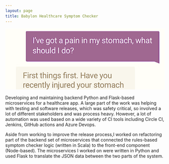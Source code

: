 ```yaml
---
layout: page
title: Babylon Healthcare Symptom Checker
---
```


![babylon-chat.png](/assets/images/projects/babylon-chat.png)

Developing and maintaining backend Python and Flask-based microservices for a healthcare
app. A large part of the work was helping with testing and software releases, which was
safety critical, so involved a lot of different stakeholders and was process heavy. However, a
lot of automation was used based on a wide variety of CI tools including Circle CI, Jenkins,
GitHub actions and Azure Devops.

Aside from working to improve the release process,I worked on refactoring part of the backend set of microservices
that connected the rules-based symptom checker logic (written in Scala) to the front-end component (Node-based). The microservices
I worked on were written in Python and used Flask to translate the JSON data between the two parts of the system.